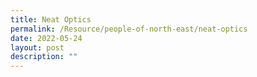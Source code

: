 ```yaml
---
title: Neat Optics
permalink: /Resource/people-of-north-east/neat-optics
date: 2022-05-24
layout: post
description: ""
---
```

